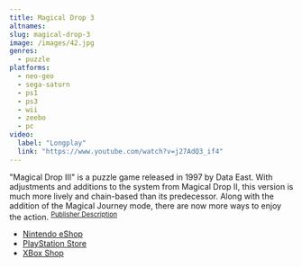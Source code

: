 ```yaml
---
title: Magical Drop 3
altnames:
slug: magical-drop-3
image: /images/42.jpg
genres:
  - puzzle
platforms:
  - neo-geo
  - sega-saturn
  - ps1
  - ps3
  - wii
  - zeebo
  - pc
video:
  label: "Longplay"
  link: "https://www.youtube.com/watch?v=j27AdQ3_if4"
---
```


"Magical Drop III" is a puzzle game released in 1997 by Data East. With adjustments and additions to the system from Magical Drop II, this version is much more lively and chain-based than its predecessor. Along with the addition of the Magical Journey mode, there are now more ways to enjoy the action. <sup>[Publisher Description](https://www.nintendo.com/store/products/aca-neogeo-magical-drop-iii-switch/)</sup>

* [Nintendo eShop](https://www.nintendo.com/store/products/aca-neogeo-magical-drop-iii-switch/)
* [PlayStation Store](https://store.playstation.com/en-us/product/UP0571-CUSA11354_00-HAMPRDC000000001)
* [XBox Shop](https://www.xbox.com/en-US/games/store/aca-neogeo-magical-drop-iii/bnzn7fj8m3x4)
